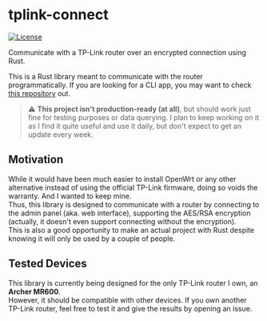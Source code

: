 # tplink-connect

[![License](https://img.shields.io/badge/license-MIT-blue?style=flat-square)](https://github.com/Unoqwy/tplink-connect/blob/master/LICENSE)

Communicate with a TP-Link router over an encrypted connection using Rust.

This is a Rust library meant to communicate with the router programmatically.
If you are looking for a CLI app, you may want to check [this repository](https://github.com/Unoqwy/tplink-connect-cli) out.

> :warning: **This project isn't production-ready (at all)**, but should work just fine for testing purposes or data querying.
> I plan to keep working on it as I find it quite useful and use it daily, but don't expect to get an update every week.

## Motivation

While it would have been much easier to install OpenWrt or any other alternative instead of using the official TP-Link firmware, doing so voids the warranty. And I wanted to keep mine.  
Thus, this library is designed to communicate with a router by connecting to the admin panel (aka. web interface), supporting the AES/RSA encryption (actually, it doesn't even support connecting without the encryption).  
This is also a good opportunity to make an actual project with Rust despite knowing it will only be used by a couple of people.

## Tested Devices

This library is currently being designed for the only TP-Link router I own, an **Archer MR600**.  
However, it should be compatible with other devices. If you own another TP-Link router, feel free to test it and give the results by opening an issue.
  
